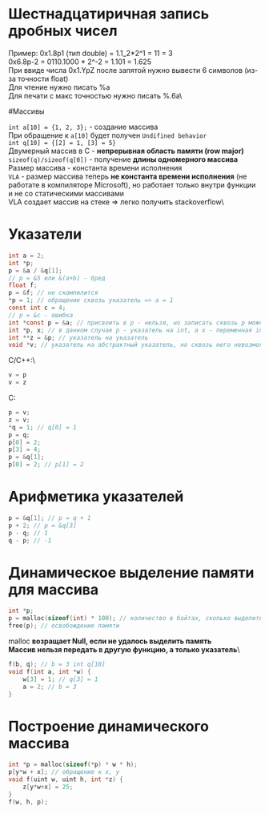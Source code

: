 # Шестнадцатиричная запись дробных чисел

Пример: 0x1.8p1 (тип double) = 1.1_2*2^1 = 11 = 3\
0x6.8p-2 = 0110.1000 * 2^-2 = 1.101 = 1.625\
При ввиде числа 0x1.YpZ после запятой нужно вывести 6 символов (из-за точности float)\
Для чтение нужно писать %a\
Для печати с макс точностью нужно писать %.6a\

#Массивы

`int a[10] = {1, 2, 3};` - создание массива\
При обращение к `a[10]` будет получен `Undifined behavior`\
`int q[10] = {[2] = 1, [3] = 5}`\
Двумерный массив в C - **непрерывная область памяти (row major)**\
`sizeof(q)/sizeof(q[0])` - получение **длины одномерного массива**\
Размер массива - константа времени исполнения\
`VLA` - размер массива теперь **не константа времени исполнения** (не работате в компиляторе Microsoft), но работает только внутри функции и не со статическими массивами\
VLA создает массив на стеке => легко получить stackoverflow\

# Указатели

``` C
int a = 2;
int *p;
p = &a / &q[1];
// p = &5 или &(a+b) - бред
float f;
p = &f; // не скомпилится
*p = 1; // обращение сквозь указатель => a = 1
const int c = 4;
// p = &c - ошибка
int *const p = &a; // присвоить в p - нельзя, но записать сквозь p можно
int *p, x; // в данном случае p - указатель на int, а x - переменная int
int **z = &p; // указатель на указатель
void *v; // указатель на абстрактный указатель, но сквозь него невозможно обратиться
```
С/С++:\
``` C
v = p
v = z
```
C:
``` C
p = v;
z = v;
*q = 1; // q[0] = 1
p = q;
p[0] = 2;
p[3] = 4;
p = &q[1];
p[0] = 2; // p[1] = 2
```

# Арифметика указателей
``` C
p = &q[1]; // p = q + 1
p + 2; // p = &q[3]
p - q; // 1
q - p; // -1
```

# Динамическое выделение памяти для массива

``` C
int *p;
p = malloc(sizeof(int) * 100); // количество в байтах, сколько выделить памяти
free(p); // освобождение памяти
```
malloc **возращает Null, если не удалось выделить память**\
**Массив нельзя передать в другую функцию, а только указатель**\
``` C
f(b, q); // b = 3 int q[10]
void f(int a, int *w) {
	w[3] = 1; // q[3] = 1
	a = 2; // b = 3
}
```
# Построение динамического массива

``` C
int *p = malloc(sizeof(*p) * w * h);
p[y*w + x]; // обращение к x, y
void f(uint w, uint h, int *z) {
	z[y*w+x] = 25;
}
f(w, h, p);
```
